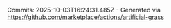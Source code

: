 Commits: 2025-10-03T16:24:31.485Z - Generated via https://github.com/marketplace/actions/artificial-grass
<br>
